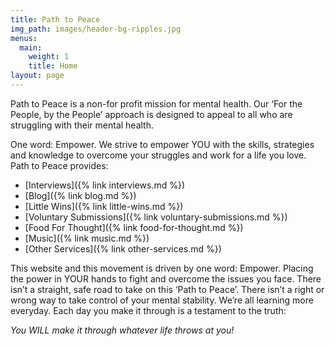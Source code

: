 ```yaml
---
title: Path to Peace
img_path: images/header-bg-ripples.jpg
menus:
  main:
    weight: 1
    title: Home
layout: page
---
```


Path to Peace is a non-for profit mission for mental health. Our ‘For the People, by the People’ approach is designed to appeal to all who are struggling with their mental health.

One word: Empower. We strive to empower YOU with the skills, strategies and knowledge to overcome your struggles and work for a life you love. Path to Peace provides:

* [Interviews]({% link interviews.md %})
* [Blog]({% link blog.md %})
* [Little Wins]({% link little-wins.md %})
* [Voluntary Submissions]({% link voluntary-submissions.md %})
* [Food For Thought]({% link food-for-thought.md %})
* [Music]({% link music.md %})
* [Other Services]({% link other-services.md %})

This website and this movement is driven by one word: Empower. Placing the power in YOUR hands to fight and overcome the issues you face. There isn’t a straight, safe road to take on this ‘Path to Peace’. There isn’t a right or wrong way to take control of your mental stability. We’re all learning more everyday. Each day you make it through is a testament to the truth:

*You WILL make it through whatever life throws at you!*
